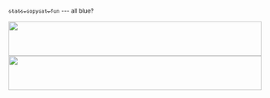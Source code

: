[<sub>`stats.copycat.fun`</sub>](https://stats.copycat.fun) <sub>--- all blue?</sub>

<a href="https://stats.copycat.fun">
  <img src="https://stats.copycat.fun/barchart.svg?b=121212" style="width:100%;height:69px;">
  <img src="https://stats.copycat.fun/bucket-timeline.svg?b=121212" style="width:100%;height:69px;">
</a>
